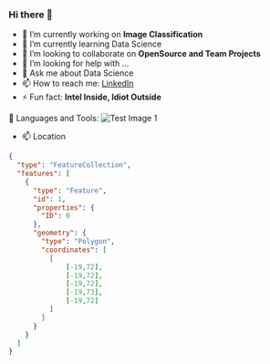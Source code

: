 ### Hi there 👋

- 🔭 I’m currently working on **Image Classification**
- 🌱 I’m currently learning Data Science
- 👯 I’m looking to collaborate on **OpenSource and Team Projects**
- 🤔 I’m looking for help with ...
- 💬 Ask me about Data Science
- 📫 How to reach me: [LinkedIn](https://www.linkedin.com/in/sachin-mishra19566/)
- ⚡ Fun fact: **Intel Inside, Idiot Outside**

🚀 Languages and Tools:
    ![Test Image 1](download.png)

- 📫 Location
```geojson
{
  "type": "FeatureCollection",
  "features": [
    {
      "type": "Feature",
      "id": 1,
      "properties": {
        "ID": 0
      },
      "geometry": {
        "type": "Polygon",
        "coordinates": [
          [
              [-19,72],
              [-19,72],
              [-19,72],
              [-19,73],
              [-19,72]
          ]
        ]
      }
    }
  ]
}
```
